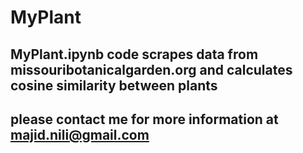 # MyPlant

## MyPlant.ipynb code scrapes data from missouribotanicalgarden.org and calculates cosine similarity between plants


## please contact me for more information at majid.nili@gmail.com
